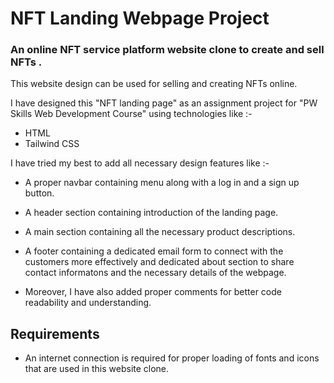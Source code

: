 # NFT Landing Webpage Project
### An online NFT service platform website clone to create and sell NFTs .

This website design can be used for selling and creating NFTs online.

I have designed this "NFT landing page" as an assignment project for "PW Skills Web Development Course" using technologies like :-
- HTML
- Tailwind CSS

I have tried my best to add all necessary design features like :-

-  A proper navbar containing menu along with a log in and a sign up button.

- A header section containing introduction of the landing page.

- A main section containing all the necessary product descriptions.

- A footer containing a dedicated email form to connect with the customers more effectively and dedicated about section to share contact informatons and the necessary details of the webpage.

- Moreover, I have also added proper comments for better code readability and understanding.

## Requirements
- An internet connection is required for proper loading of fonts and icons that are used in this website clone.